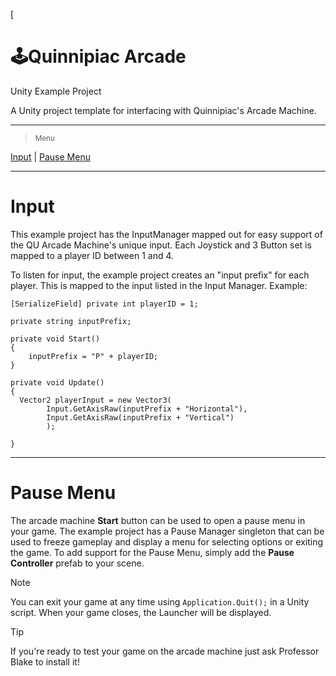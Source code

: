 [
# 🕹️Quinnipiac Arcade
Unity Example Project

A Unity project template for interfacing with Quinnipiac's Arcade Machine.

---
> <sub>Menu</sub>

[Input](#input) | [Pause Menu](#pause-menu)

---

# Input
This example project has the InputManager mapped out for easy support of the QU Arcade Machine's unique input. Each Joystick and 3 Button set is mapped to a player ID between 1 and 4.

To listen for input, the example project creates an "input prefix" for each player. This is mapped to the input listed in the Input Manager. Example:
```
[SerializeField] private int playerID = 1;

private string inputPrefix;

private void Start()
{
	inputPrefix = "P" + playerID;
}

private void Update()
{
  Vector2 playerInput = new Vector3(
		Input.GetAxisRaw(inputPrefix + "Horizontal"),
		Input.GetAxisRaw(inputPrefix + "Vertical")
		);

}
```

---

# Pause Menu
The arcade machine **Start** button can be used to open a pause menu in your game. The example project has a Pause Manager singleton that can be used to freeze gameplay and display a menu for selecting options or exiting the game. 
To add support for the Pause Menu, simply add the **Pause Controller** prefab to your scene.
> [!NOTE]
> You can exit your game at any time using `Application.Quit();` in a Unity script. When your game closes, the Launcher will be displayed.



> [!TIP]
> If you're ready to test your game on the arcade machine just ask Professor Blake to install it!
